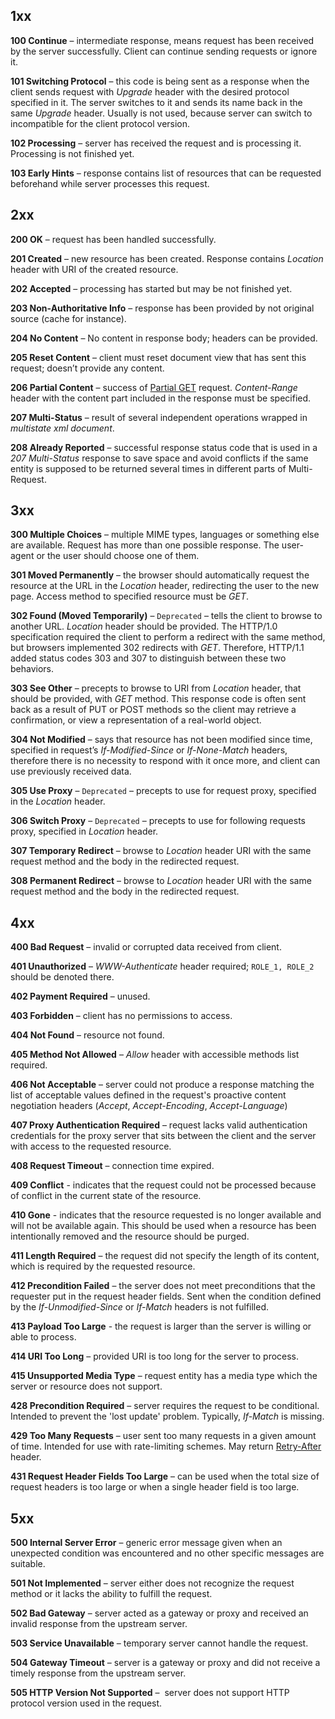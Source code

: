 ## 1xx
**100 Continue** – intermediate response, means request has been received by the server successfully. Client can continue sending requests or ignore it.

**101 Switching Protocol** – this code is being sent as a response when the client sends request with *Upgrade* header with the desired protocol specified in it. The server switches to it and sends its name back in the same *Upgrade* header. Usually is not used, because server can switch to incompatible for the client protocol version.

**102 Processing** – server has received the request and is processing it. Processing is not finished yet.

**103 Early Hints** – response contains list of resources that can be requested beforehand while server processes this request.
## 2xx
**200 OK** – request has been handled successfully.

**201 Created** – new resource has been created. Response contains *Location* header with URI of the created resource.

**202 Accepted** – processing has started but may be not finished yet.

**203 Non-Authoritative Info** – response has been provided by not original source (cache for instance).

**204 No Content** – No content in response body; headers can be provided.

**205 Reset Content** – client must reset document view that has sent this request; doesn’t provide any content.

**206 Partial Content** – success of [Partial GET](https://ru.wikipedia.org/wiki/HTTP#%D0%A7%D0%B0%D1%81%D1%82%D0%B8%D1%87%D0%BD%D1%8B%D0%B5_GET) request. *Content-Range* header with the content part included in the response must be specified.

**207 Multi-Status** – result of several independent operations wrapped in *multistate xml document*.

**208 Already Reported** – successful response status code that is used in a *207 Multi-Status* response to save space and avoid conflicts if the same entity is supposed to be returned several times in different parts of Multi-Request.
## 3xx
**300 Multiple Choices** – multiple MIME types, languages or something else are available. Request has more than one possible response. The user-agent or the user should choose one of them.

**301 Moved Permanently** – the browser should automatically request the resource at the URL in the *Location* header, redirecting the user to the new page. Access method to specified resource must be *GET*.

**302 Found (Moved Temporarily)** – `Deprecated` – tells the client to browse to another URL. *Location* header should be provided. The HTTP/1.0 specification required the client to perform a redirect with the same method, but browsers implemented 302 redirects with *GET*. Therefore, HTTP/1.1 added status codes 303 and 307 to distinguish between these two behaviors.

**303 See Other** – precepts to browse to URI from *Location* header, that should be provided, with *GET* method. This response code is often sent back as a result of PUT or POST methods so the client may retrieve a confirmation, or view a representation of a real-world object.

**304 Not Modified** – says that resource has not been modified since time, specified in request’s *If-Modified-Since* or *If-None-Match* headers, therefore there is no necessity to respond with it once more, and client can use previously received data.

**305 Use Proxy** – `Deprecated` – precepts to use for request proxy, specified in the *Location* header.

**306 Switch Proxy** – `Deprecated` – precepts to use for following requests proxy, specified in *Location* header.

**307 Temporary Redirect** – browse to *Location* header URI with the same request method and the body in the redirected request.

**308 Permanent Redirect** – browse to *Location* header URI with the same request method and the body in the redirected request.

## 4xx
**400 Bad Request** – invalid or corrupted data received from client.

**401 Unauthorized** – *WWW-Authenticate* header required; `ROLE_1, ROLE_2` should be denoted there.

**402 Payment Required** – unused.

**403 Forbidden** – client has no permissions to access.

**404 Not Found** – resource not found.

**405 Method Not Allowed** – *Allow* header with accessible methods list required.

**406 Not Acceptable** – server could not produce a response matching the list of acceptable values defined in the request's proactive content negotiation headers (*Accept*, *Accept-Encoding*, *Accept-Language*)

**407 Proxy Authentication Required** – request lacks valid authentication credentials for the proxy server that sits between the client and the server with access to the requested resource.

**408 Request Timeout** – connection time expired.

**409 Conflict** - indicates that the request could not be processed because of conflict in the current state of the resource.

**410 Gone** - indicates that the resource requested is no longer available and will not be available again. This should be used when a resource has been intentionally removed and the resource should be purged.

**411 Length Required** – the request did not specify the length of its content, which is required by the requested resource.

**412 Precondition Failed** – the server does not meet preconditions that the requester put in the request header fields. Sent when the condition defined by the *If-Unmodified-Since* or *If-Match* headers is not fulfilled.

**413 Payload Too Large** - the request is larger than the server is willing or able to process.

**414 URI Too Long** – provided URI is too long for the server to process.

**415 Unsupported Media Type** – request entity has a media type which the server or resource does not support.

**428 Precondition Required** – server requires the request to be conditional. Intended to prevent the 'lost update' problem. Typically, *If-Match* is missing.

**429 Too Many Requests** – user sent too many requests in a given amount of time. Intended for use with rate-limiting schemes. May return [Retry-After](https://developer.mozilla.org/ru/docs/Web/HTTP/Headers/Retry-After) header.

**431 Request Header Fields Too Large** – can be used when the total size of request headers is too large or when a single header field is too large.

## 5xx
**500 Internal Server Error** – generic error message given when an unexpected condition was encountered and no other specific messages are suitable.

**501 Not Implemented** – server either does not recognize the request method or it lacks the ability to fulfill the request.

**502 Bad Gateway** – server acted as a gateway or proxy and received an invalid response from the upstream server.

**503 Service Unavailable** – temporary server cannot handle the request.

**504 Gateway Timeout** – server is a gateway or proxy and did not receive a timely response from the upstream server.

**505 HTTP Version Not Supported** –  server does not support HTTP protocol version used in the request.
